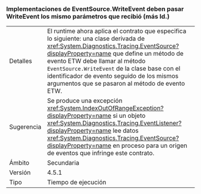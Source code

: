 ### <a name="eventsourcewriteevent-impls-must-pass-writeevent-the-same-parameters-that-it-received-plus-id"></a>Implementaciones de EventSource.WriteEvent deben pasar WriteEvent los mismo parámetros que recibió (más Id.)

|   |   |
|---|---|
|Detalles|El runtime ahora aplica el contrato que especifica lo siguiente: una clase derivada de <xref:System.Diagnostics.Tracing.EventSource?displayProperty=name> que define un método de evento ETW debe llamar al método <code>EventSource.WriteEvent</code> de la clase base con el identificador de evento seguido de los mismos argumentos que se pasaron al método de evento ETW.|
|Sugerencia|Se produce una excepción <xref:System.IndexOutOfRangeException?displayProperty=name> si un objeto <xref:System.Diagnostics.Tracing.EventListener?displayProperty=name> lee datos <xref:System.Diagnostics.Tracing.EventSource?displayProperty=name> en proceso para un origen de eventos que infringe este contrato.|
|Ámbito|Secundaria|
|Versión|4.5.1|
|Tipo|Tiempo de ejecución|

